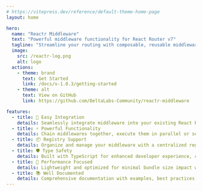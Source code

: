 ```yaml
---
# https://vitepress.dev/reference/default-theme-home-page
layout: home

hero:
  name: "Reactr Middleware"
  text: "Powerful middleware functionality for React Router v7"
  tagline: "Streamline your routing with composable, reusable middleware patterns"
  image:
    src: /reactr-log.png
    alt: logo
  actions:
    - theme: brand
      text: Get Started
      link: /docs/v-1.0.3/getting-started
    - theme: alt
      text: View on GitHub
      link: https://github.com/DeltaLabs-Community/reactr-middleware

features:
  - title: 🚀 Easy Integration
    details: Seamlessly integrate middleware into your existing React Router v7 applications with minimal configuration and zero breaking changes.
  - title: ⚡ Powerful Functionality
    details: Chain middlewares together, execute them in parallel or sequentially, and build complex routing logic with simple, composable patterns.
  - title: 📦 Registry Support
    details: Organize and manage your middleware with a centralized registry system. Load middleware from modules or define them in a single file for better maintainability.
  - title: 🛡️ Type Safety
    details: Built with TypeScript for enhanced developer experience, complete with type definitions and IntelliSense support.
  - title: 🎯 Performance Focused
    details: Lightweight and optimized for minimal bundle size impact while maintaining maximum functionality and flexibility.
  - title: 📚 Well Documented
    details: Comprehensive documentation with examples, best practices, and migration guides to get you up and running quickly.
---
```


